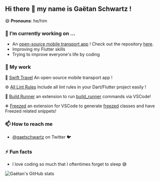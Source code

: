 ## Hi there 👋 my name is Gaëtan Schwartz !
😄 **Pronouns**: he/him

### 🔭 I’m currently working on ...

- An [open-source mobile transport app](https://github.com/gaetschwartz/swift_travel) ! Check out the repository [here](https://github.com/gaetschwartz/swift_travel).
- Improving my Flutter skills
- Trying to improve everyone's life by coding

### 📝 My work

🚊 [Swift Travel](https://github.com/gaetschwartz/swift_travel) An open-source mobile transport app !

⚙️ [All Lint Rules](https://github.com/gaetschwartz/all_lint_rules) Include all lint rules in your Dart/Flutter project easily !

🔨 [Build Runner](https://marketplace.visualstudio.com/items?itemName=GaetSchwartz.build-runner) an extension to run [build_runner](https://pub.dev/packages/build_runner) commands via VSCode!

❄ [Freezed](https://marketplace.visualstudio.com/items?itemName=blaxou.freezed) an extension for VSCode to generate [freezed](https://pub.dev/packages/freezed) classes and have Freezed related snippets!



### 📫 How to reach me 

- [@gaetschwartz](https://twitter.com/gaetschwartz) on Twitter 🐦

### ⚡ Fun facts

- I love coding so much that I oftentimes forget to sleep 😅



![Gaëtan's GitHub stats](https://github-readme-stats.vercel.app/api?username=gaetschwartz&count_private=true)
